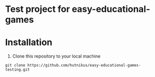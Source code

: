 # Test project for easy-educational-games

# Installation

1) Clone this repository to your local machine
```
git clone https://github.com/hutnikus/easy-educational-games-testing.git
```

